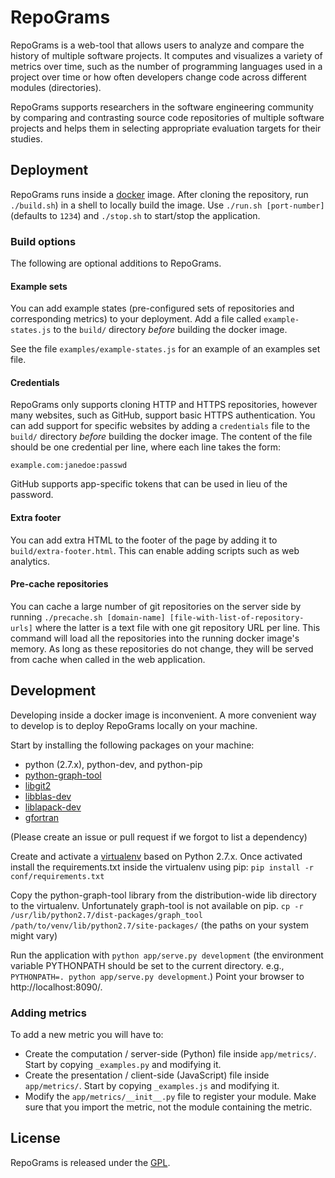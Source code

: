 # RepoGrams #

RepoGrams is a web-tool that allows users to analyze and compare the history of multiple software projects. It computes
and visualizes a variety of metrics over time, such as the number of programming languages used in a project over time
or how often developers change code across different modules (directories).

RepoGrams supports researchers in the software engineering community by comparing and contrasting source code
repositories of multiple software projects and helps them in selecting appropriate evaluation targets for their studies.


## Deployment ##

RepoGrams runs inside a [docker](https://www.docker.com/) image. After cloning the repository, run `./build.sh`) in a
shell to locally build the image. Use `./run.sh [port-number]` (defaults to `1234`) and `./stop.sh` to start/stop the
application.

### Build options ###

The following are optional additions to RepoGrams. 

#### Example sets ####

You can add example states (pre-configured sets of repositories and corresponding metrics) to your deployment. Add a
file called `example-states.js` to the `build/` directory *before* building the docker image.

See the file `examples/example-states.js` for an example of an examples set file.

#### Credentials ####

RepoGrams only supports cloning HTTP and HTTPS repositories, however many websites, such as GitHub, support basic HTTPS
authentication. You can add support for specific websites by adding a `credentials` file to the `build/` directory
*before* building the docker image. The content of the file should be one credential per line, where each line takes the
form:

`example.com:janedoe:passwd`

GitHub supports app-specific tokens that can be used in lieu of the password.

#### Extra footer ####

You can add extra HTML to the footer of the page by adding it to `build/extra-footer.html`. This can enable adding
scripts such as web analytics.

#### Pre-cache repositories ####

You can cache a large number of git repositories on the server side by running `./precache.sh [domain-name]
[file-with-list-of-repository-urls]` where the latter is a text file with one git repository URL per line. This command
will load all the repositories into the running docker image's memory. As long as these repositories do not change, they
will be served from cache when called in the web application.


## Development ##

Developing inside a docker image is inconvenient. A more convenient way to develop is to deploy RepoGrams locally on
your machine.

Start by installing the following packages on your machine:

* python (2.7.x), python-dev, and python-pip
* [python-graph-tool](http://graph-tool.skewed.de/)
* [libgit2](https://libgit2.github.com/)
* [libblas-dev](http://www.netlib.org/blas/)
* [liblapack-dev](http://www.netlib.org/lapack/)
* [gfortran](http://gcc.gnu.org/fortran/)

(Please create an issue or pull request if we forgot to list a dependency)

Create and activate a [virtualenv](https://virtualenv.pypa.io/) based on Python 2.7.x. Once activated install the
requirements.txt inside the virtualenv using pip:
`pip install -r conf/requirements.txt`

Copy the python-graph-tool library from the distribution-wide lib directory to the virtualenv. Unfortunately graph-tool
is not available on pip.
`cp -r /usr/lib/python2.7/dist-packages/graph_tool /path/to/venv/lib/python2.7/site-packages/`
(the paths on your system might vary)

Run the application with `python app/serve.py development` (the environment variable PYTHONPATH should be set to the
current directory. e.g., `PYTHONPATH=. python app/serve.py development`.) Point your browser to http://localhost:8090/.

### Adding metrics ###

To add a new metric you will have to:

* Create the computation / server-side (Python) file inside `app/metrics/`. Start by copying `_examples.py` and
  modifying it.
* Create the presentation / client-side (JavaScript) file inside `app/metrics/`. Start by copying `_examples.js` and
  modifying it.
* Modify the `app/metrics/__init__.py` file to register your module. Make sure that you import the metric, not the
  module containing the metric.


## License ##

RepoGrams is released under the [GPL](https://www.gnu.org/copyleft/gpl.html).
